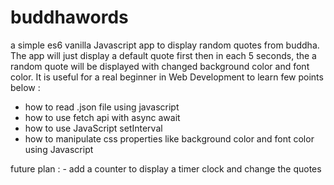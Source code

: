 # buddhawords
a simple es6 vanilla Javascript app to display random quotes from buddha. The app will just display a default quote first then in each 5 seconds, the a random quote will be displayed with changed background color and font color. It is useful for a real beginner in Web Development to learn  few points below :

- how to read .json file using javascript
- how to use fetch api with async await 
- how to use JavaScript setInterval
- how to manipulate css properties like background color and font color using Javascript




future plan :
    - add a counter to display a timer clock and change the quotes 
